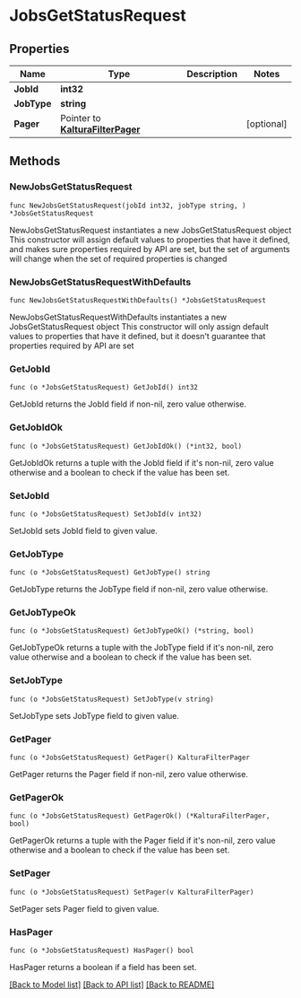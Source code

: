# JobsGetStatusRequest

## Properties

Name | Type | Description | Notes
------------ | ------------- | ------------- | -------------
**JobId** | **int32** |  | 
**JobType** | **string** |  | 
**Pager** | Pointer to [**KalturaFilterPager**](KalturaFilterPager.md) |  | [optional] 

## Methods

### NewJobsGetStatusRequest

`func NewJobsGetStatusRequest(jobId int32, jobType string, ) *JobsGetStatusRequest`

NewJobsGetStatusRequest instantiates a new JobsGetStatusRequest object
This constructor will assign default values to properties that have it defined,
and makes sure properties required by API are set, but the set of arguments
will change when the set of required properties is changed

### NewJobsGetStatusRequestWithDefaults

`func NewJobsGetStatusRequestWithDefaults() *JobsGetStatusRequest`

NewJobsGetStatusRequestWithDefaults instantiates a new JobsGetStatusRequest object
This constructor will only assign default values to properties that have it defined,
but it doesn't guarantee that properties required by API are set

### GetJobId

`func (o *JobsGetStatusRequest) GetJobId() int32`

GetJobId returns the JobId field if non-nil, zero value otherwise.

### GetJobIdOk

`func (o *JobsGetStatusRequest) GetJobIdOk() (*int32, bool)`

GetJobIdOk returns a tuple with the JobId field if it's non-nil, zero value otherwise
and a boolean to check if the value has been set.

### SetJobId

`func (o *JobsGetStatusRequest) SetJobId(v int32)`

SetJobId sets JobId field to given value.


### GetJobType

`func (o *JobsGetStatusRequest) GetJobType() string`

GetJobType returns the JobType field if non-nil, zero value otherwise.

### GetJobTypeOk

`func (o *JobsGetStatusRequest) GetJobTypeOk() (*string, bool)`

GetJobTypeOk returns a tuple with the JobType field if it's non-nil, zero value otherwise
and a boolean to check if the value has been set.

### SetJobType

`func (o *JobsGetStatusRequest) SetJobType(v string)`

SetJobType sets JobType field to given value.


### GetPager

`func (o *JobsGetStatusRequest) GetPager() KalturaFilterPager`

GetPager returns the Pager field if non-nil, zero value otherwise.

### GetPagerOk

`func (o *JobsGetStatusRequest) GetPagerOk() (*KalturaFilterPager, bool)`

GetPagerOk returns a tuple with the Pager field if it's non-nil, zero value otherwise
and a boolean to check if the value has been set.

### SetPager

`func (o *JobsGetStatusRequest) SetPager(v KalturaFilterPager)`

SetPager sets Pager field to given value.

### HasPager

`func (o *JobsGetStatusRequest) HasPager() bool`

HasPager returns a boolean if a field has been set.


[[Back to Model list]](../README.md#documentation-for-models) [[Back to API list]](../README.md#documentation-for-api-endpoints) [[Back to README]](../README.md)


